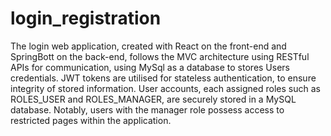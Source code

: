 # login_registration

The login web application, created with React on the front-end and SpringBott on the back-end, follows the MVC architecture using RESTful APIs for communication, using MySql as a database to stores Users credentials. JWT tokens are utilised for stateless authentication, to ensure integrity of stored information. User accounts, each assigned roles such as ROLES_USER and ROLES_MANAGER, are securely stored in a MySQL database. Notably, users with the manager role possess access to restricted pages within the application.
